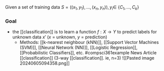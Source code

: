 Given a set of training data $S=((x_1,y_1),\dots ,(x_n,y_n)), y_i \in$ {$C_1,\dots ,C_k$}
### Goal
- the [[classification]] is to learn a function $f: X \rightarrow Y$ to predict labels for unknown data $x'$ ($x$ = unknown, $y$ = prediction)
	- Methods: [[k-nearest neighbour (kNN)]], [[Support Vector Machines (SVM)]], [[Neural Network (NN)]], [[Logistic Regression]], [[Probabilistic Classifiers]], etc.
#compsci361example News Article [[classification]] (3-way [[classification]]. ie, n=3)
![[Pasted image 20240605094358.png]]